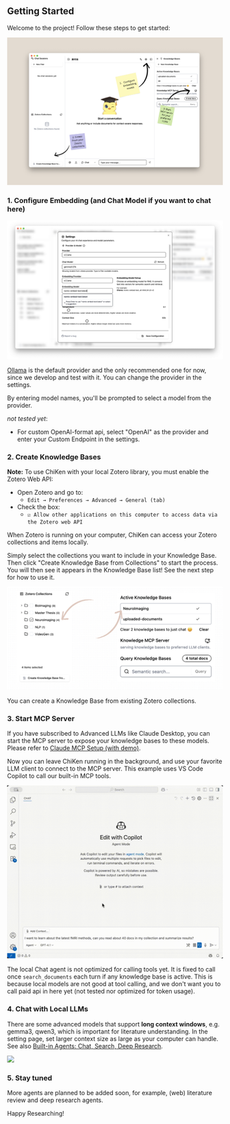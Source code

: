 ## Getting Started

Welcome to the project! Follow these steps to get started:

![Get Started](../assets/get-started.png)

### 1. Configure Embedding (and Chat Model if you want to chat here)

![](../assets/config/model-and-provider.png)

[Ollama](https://ollama.com) is the default provider and the only recommended one for now, since we develop and test with it. You can change the provider in the settings.

By entering model names, you'll be prompted to select a model from the provider. 

*not tested yet*:

- For custom OpenAI-format api, select "OpenAI" as the provider and enter your Custom Endpoint in the settings.

### 2. Create Knowledge Bases
**Note:** To use ChiKen with your local Zotero library, you must enable the Zotero Web API:
   - Open Zotero and go to:
     - `Edit → Preferences → Advanced → General (tab)`
   - Check the box:
     - `☑️ Allow other applications on this computer to access data via the Zotero web API`

When Zotero is running on your computer, ChiKen can access your Zotero collections and items locally.

Simply select the collections you want to include in your Knowledge Base. Then click "Create Knowledge Base from Collections" to start the process. You will then see it appears in the Knowledge Base list! See the next step for how to use it.

![](../assets/config/create-kb.png)


You can create a Knowledge Base from existing Zotero collections.


### 3. Start MCP Server

If you have subscribed to Advanced LLMs like Claude Desktop, you can start the MCP server to expose your knowledge bases to these models. Please refer to [Claude MCP Setup (with demo)](./mcp-claude-desktop-setup.md).

Now you can leave ChiKen running in the background, and use your favorite LLM client to connect to the MCP server. This example uses VS Code Copilot to call our built-in MCP tools.

![](../assets/mcp-example.gif)
</div>

The local Chat agent is not optimized for calling tools yet. It is fixed to call once `search_documents` each turn if any knowledge base is active. This is because local models are not good at tool calling, and we don't want you to call paid api in here yet (not tested nor optimized for token usage).

### 4. Chat with Local LLMs

There are some advanced models that support **long context windows**, e.g. gemma3, qwen3, which is important for literature understanding. In the setting page, set larger context size as large as your computer can handle. See also [Built-in Agents: Chat, Search, Deep Research](./built-in-agents.md).

![](../assets/example-mention-doc.gif)

### 5. Stay tuned

More agents are planned to be added soon, for example, (web) literature review and deep research agents. 

Happy Researching!

